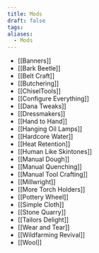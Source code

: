 ```yaml
---
title: Mods
draft: false
tags: 
aliases:
  - Mods
---
```

 
- [[Banners]]
- [[Bark Beetle]]
- [[Belt Craft]]
- [[Butchering]]
- [[ChiselTools]]
- [[Configure Everything]]
- [[Dana Tweaks]]
- [[Dressmakers]]
- [[Hand to Hand]]
- [[Hanging Oil Lamps]]
- [[Hardcore Water]]
- [[Heat Retention]]
- [[Human Like Skintones]]
- [[Manual Dough]]
- [[Manual Quenching]]
- [[Manual Tool Crafting]]
- [[Millwright]]
- [[More Torch Holders]]
- [[Pottery Wheel]]
- [[Simple Cloth]]
- [[Stone Quarry]]
- [[Tailors Delight]]
- [[Wear and Tear]]
- [[Wildfarming Revival]]
- [[Wool]]